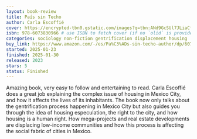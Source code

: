 ```yaml
---
layout: book-review
title: País sin Techo
author: Carla Escoffié
cover: https://encrypted-tbn0.gstatic.com/images?q=tbn:ANd9GcSUl7JLiaCf_svS8bpgTKomvOwJE0OReGcsGw&s
isbn: 978-6073830966 # use ISBN to fetch cover (if no `olid` is provided, dashes are optional)
categories: sociology non-fiction gentrification displacement housing
buy_link: https://www.amazon.com/-/es/Pa%C3%ADs-sin-techo-author/dp/6073830963/ref=tmm_pap_swatch_0
started: 2025-01-23
finished: 2025-01-30
released: 2023
stars: 5
status: Finished
---
```


Amazing book, very easy to follow and entertaining to read. Carla Escoffié does a great job explaining the complex issue of housing in Mexico City, and how it affects the lives of its inhabitants. The book now only talks about the gentrification process happening in Mexico City but also guides you through the idea of housing especulation, the right to the city, and how housing is a human right. How mega-projects and real estate developments are displacing low-income communities and how this process is affecting the social fabric of cities in Mexico.
